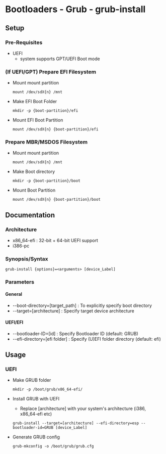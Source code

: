 # Bootloaders - Grub - grub-install

## Setup
### Pre-Requisites
- UEFI
    + system supports GPT/UEFI Boot mode

### (If UEFI/GPT) Prepare EFI Filesystem
- Mount mount partition
    ```
    mount /dev/sdX{n} /mnt
    ```
- Make EFI Boot Folder
    ```console
    mkdir -p {boot-partition}/efi
    ```
- Mount EFI Boot Partition
    ```console
    mount /dev/sdX{n} {boot-partition}/efi
    ```

### Prepare MBR/MSDOS Filesystem
- Mount mount partition
    ```
    mount /dev/sdX{n} /mnt
    ```

- Make Boot directory 
    ```console
    mkdir -p {boot-partition}/boot
    ```
- Mount Boot Partition
    ```console
    mount /dev/sdX{n} {boot-partition}/boot
    ```

## Documentation 
### Architecture 
+ x86_64-efi : 32-bit + 64-bit UEFI support
+ i386-pc

### Synopsis/Syntax
```console
grub-install {options}=<arguments> [device_Label]
```
### Parameters

#### General
+ --boot-directory=[target_path] : To explicitly specify boot directory
+ --target=[architecture] : Specify target device architecture

#### UEFI/EFI
+ --bootloader-ID=[id] : Specify Bootloader ID (default: GRUB)
+ --efi-directory=[efi folder] : Specify (U)EFI folder directory (default: efi)


## Usage 

### UEFI
- Make GRUB  folder
    ```console
    mkdir -p /boot/grub/x86_64-efi/
    ```

- Install GRUB with UEFI
    + Replace [architecture] with your system's architecture (i386, x86_64-efi etc)
    ```console
    grub-install --target=[architecture] --efi-directory=esp --bootloader-id=GRUB [device_Label]
    ```

- Generate GRUB config
    ```console 
    grub-mkconfig -o /boot/grub/grub.cfg
    ```



